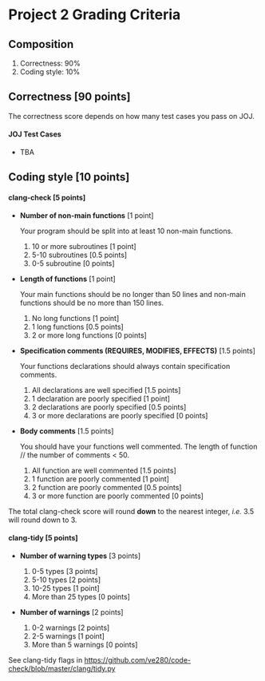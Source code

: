 # Project 2 Grading Criteria


## Composition
1. Correctness: 90%
2. Coding style: 10%


## Correctness [90 points]
The correctness score depends on how many test cases you pass on JOJ.

#### JOJ Test Cases
* TBA


## Coding style [10 points]

#### clang-check [5 points]
* **Number of non-main functions** [1 point]

  Your program should be split into at least 10 non-main functions.

  1. 10 or more subroutines [1 point]
  2. 5-10 subroutines [0.5 points]
  3. 0-5 subroutine [0 points]

* **Length of functions** [1 point]

  Your main functions should be no longer than 50 lines and non-main functions should be no more than 150 lines.

  1. No long functions [1 point]
  2. 1 long functions [0.5 points]
  3. 2 or more long functions [0 points]

* **Specification comments (REQUIRES, MODIFIES, EFFECTS)** [1.5 points]

  Your functions declarations should always contain specification comments.

  1. All declarations are well specified [1.5 points]
  2. 1 declaration are poorly specified [1 point]
  3. 2 declarations are poorly specified [0.5 points]
  4. 3 or more declarations are poorly specified [0 points]

* **Body comments** [1.5 points]

  You should have your functions well commented. The length of function // the number of comments < 50.

  1. All function are well commented [1.5 points]
  2. 1 function are poorly commented [1 point]
  3. 2 function are poorly commented [0.5 points]
  4. 3 or more function are poorly commented [0 points]

The total clang-check score will round **down** to the nearest integer, *i.e.* 3.5 will round down to 3.

#### clang-tidy [5 points]
* **Number of warning types** [3 points]
  1. 0-5 types [3 points]
  2. 5-10 types [2 points]
  3. 10-25 types [1 point]
  4. More than 25 types [0 points]

* **Number of warnings** [2 points]
  1. 0-2 warnings [2 points]
  2. 2-5 warnings [1 point]
  3. More than 5 warnings [0 points]

See clang-tidy flags in https://github.com/ve280/code-check/blob/master/clang/tidy.py
